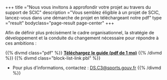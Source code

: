 +++
title ="Nous vous invitons à approfondir votre projet au travers du support de SCIC"
description ="Vous semblez éligible à un projet de SCIC, lancez-vous dans une démarche de projet en téléchargeant notre pdf"
type ="result"
bodyclass="page-result page-center"
+++

Afin de définir plus précisément le cadre organisationnel,
la stratégie de développement et la conduite du changement nécessaire pour répondre à ces ambitions :

{{% divmd class="pdf" %}}
[**Téléchargez** **le guide (pdf de 1 mo)**](/assets/pdf/guide-scic.pdf)
{{% /divmd %}}
{{% divmd class="block-list-link pbl" %}}

- Pour plus d’informations, contactez : 
[DS.C3@sports.gouv.fr](mailto:DS.C3@sports.gouv.fr)
{{% /divmd %}}